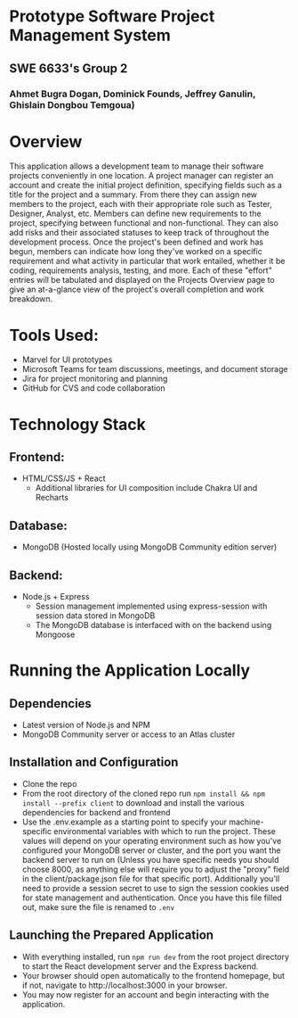 # Prototype Software Project Management System
## SWE 6633's Group 2
### Ahmet Bugra Dogan, Dominick Founds, Jeffrey Ganulin, Ghislain Dongbou Temgoua)

# Overview
This application allows a development team to manage their software projects conveniently in one location. A project manager can register an account and create the initial project definition, specifying fields such as a title for the project and a summary. From there they can assign new members to the project, each with their appropriate role such as Tester, Designer, Analyst, etc. Members can define new requirements to the project, specifying between functional and non-functional. They can also add risks and their associated statuses to keep track of throughout the development process. Once the project's been defined and work has begun, members can indicate how long they've worked on a specific requirement and what activity in particular that work entailed, whether it be coding, requirements analysis, testing, and more. Each of these "effort" entries will be tabulated and displayed on the Projects Overview page to give an at-a-glance view of the project's overall completion and work breakdown.

# Tools Used:
* Marvel for UI prototypes 
* Microsoft Teams for team discussions, meetings, and document storage 
* Jira for project monitoring and planning 
* GitHub for CVS and code collaboration 

# Technology Stack
## Frontend: 
* HTML/CSS/JS + React 
    * Additional libraries for UI composition include Chakra UI and Recharts 
## Database: 
* MongoDB (Hosted locally using MongoDB Community edition server)
## Backend: 
* Node.js + Express 
    * Session management implemented using express-session with session data stored in MongoDB 
    * The MongoDB database is interfaced with on the backend using Mongoose 
 
# Running the Application Locally
## Dependencies
* Latest version of Node.js and NPM
* MongoDB Community server or access to an Atlas cluster

## Installation and Configuration
* Clone the repo
* From the root directory of the cloned repo run `npm install && npm install --prefix client` to download and install the various dependencies for backend and frontend
* Use the .env.example as a starting point to specify your machine-specific environmental variables with which to run the project. These values will depend on your operating environment such as how you've configured your MongoDB server or cluster, and the port you want the backend server to run on (Unless you have specific needs you should choose 8000, as anything else will require you to adjust the "proxy" field in the client/package.json file for that specific port). Additionally you'll need to provide a session secret to use to sign the session cookies used for state management and authentication. Once you have this file filled out, make sure the file is renamed to `.env`

## Launching the Prepared Application
* With everything installed, run `npm run dev` from the root project directory to start the React development server and the Express backend.
* Your browser should open automatically to the frontend homepage, but if not, navigate to http://localhost:3000 in your browser.
* You may now register for an account and begin interacting with the application.


